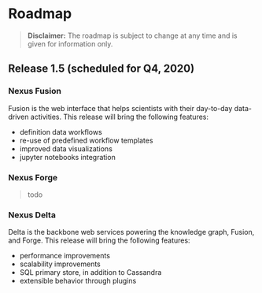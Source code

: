 # Roadmap

> **Disclaimer:** The roadmap is subject to change at any time and is given for information only.

## Release 1.5 (scheduled for Q4, 2020)

### Nexus Fusion

Fusion is the web interface that helps scientists with their day-to-day data-driven activities. This release will bring the following features:

* definition data workflows
* re-use of predefined workflow templates
* improved data visualizations
* jupyter notebooks integration

### Nexus Forge

> todo

### Nexus Delta

Delta is the backbone web services powering the knowledge graph, Fusion, and Forge. This release will bring the following features:

* performance improvements
* scalability improvements
* SQL primary store, in addition to Cassandra
* extensible behavior through plugins
